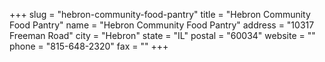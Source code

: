 +++
slug = "hebron-community-food-pantry"
title = "Hebron Community Food Pantry"
name = "Hebron Community Food Pantry"
address = "10317 Freeman Road"
city = "Hebron"
state = "IL"
postal = "60034"
website = ""
phone = "815-648-2320"
fax = ""
+++
